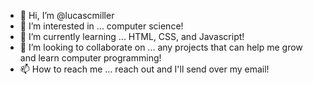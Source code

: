 - 👋 Hi, I’m @lucascmiller
- 👀 I’m interested in ... computer science!
- 🌱 I’m currently learning ... HTML, CSS, and Javascript!
- 💞️ I’m looking to collaborate on ... any projects that can help me grow and learn computer programming!
- 📫 How to reach me ... reach out and I'll send over my email!

<!---
lucascmiller/lucascmiller is a ✨ special ✨ repository because its `README.md` (this file) appears on your GitHub profile.
You can click the Preview link to take a look at your changes.
--->
